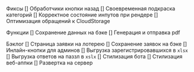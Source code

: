 Фиксы
[] Обработчики кнопки назад
[] Своевременная подкраска категорий
[] Корректное состояние инпутов при рендере
[] Оптимизация обращений к CloudStorage

Функции
[] Сохранение данных на бэке
[] Генерация и отправка pdf

Бэклог
[] Страница заявки на лотерею
[] Сохранение заявок на бэке
[] Инлайн-кнопки для админов
[] Выгрузка зарегистрировавшихся в `xlsx`
[] Выгрузка ответов на паззл в `xslx`
[] Стилизация бота
[] Стилизация веб-аппки
[] Развертка на сервер
